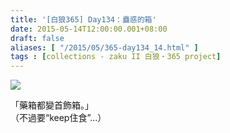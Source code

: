 ```yaml
---
title: '[白狼365] Day134：蠱惑的箱'
date: 2015-05-14T12:00:00.001+08:00
draft: false
aliases: [ "/2015/05/365-day134_14.html" ]
tags : [collections - zaku II 白狼・365 project]
---
```


[![](https://farm9.staticflickr.com/8722/17482836685_0cca820647_z.jpg)](https://farm9.staticflickr.com/8722/17482836685_0cca820647_z.jpg)

「藥箱都變首飾箱。」  
（不過要“keep住食”...）